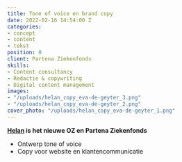```yaml
---
title: Tone of voice en brand copy
date: 2022-02-16 14:54:00 Z
categories:
- concept
- content
- tekst
position: 0
client: Partena Ziekenfonds
skills:
- Content consultancy
- Redactie & copywriting
- Digital content management
images:
- "/uploads/helan_copy_eva-de-geyter_3.png"
- "/uploads/helan_copy_eva-de-geyter_2.png"
cover_photo: "/uploads/helan_copy_eva-de-geyter_1.png"
---
```


**[Helan](https://www.helan.be/nl/) is het nieuwe OZ en Partena Ziekenfonds**
* Ontwerp tone of voice 
* Copy voor website en klantencommunicatie
